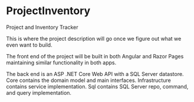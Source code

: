 # ProjectInventory
Project and Inventory Tracker

This is where the project description will go once we figure out what we even want to build.

The front end of the project will be built in both Angular and Razor Pages maintaining similar functionality in both apps.

The back end is an ASP .NET Core Web API with a SQL Server datastore.  Core contains the domain model and main interfaces.  Infrastructure contains service implementation. Sql contains SQL Server repo, command, and query implementation.
